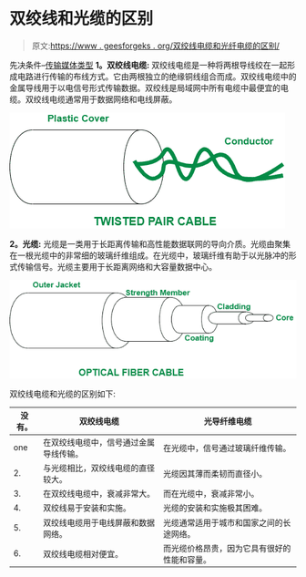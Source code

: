 # 双绞线和光缆的区别

> 原文:[https://www . geesforgeks . org/双绞线电缆和光纤电缆的区别/](https://www.geeksforgeeks.org/difference-between-twisted-pair-cable-and-optical-fiber-cable/)

先决条件–[传输媒体类型](https://www.geeksforgeeks.org/types-transmission-media/)
**1。双绞线电缆:**
双绞线电缆是一种将两根导线绞在一起形成电路进行传输的布线方式。它由两根独立的绝缘铜线组合而成。双绞线电缆中的金属导线用于以电信号形式传输数据。双绞线是局域网中所有电缆中最便宜的电缆。双绞线电缆通常用于数据网络和电线屏蔽。

![](img/bb4ec52a09274407c87e46d7d271f980.png)

**2。光缆:**
光缆是一类用于长距离传输和高性能数据联网的导向介质。光缆由聚集在一根光缆中的非常细的玻璃纤维组成。在光缆中，玻璃纤维有助于以光脉冲的形式传输信号。光缆主要用于长距离网络和大容量数据中心。

![](img/5f4f57a2755d95f665753937196f419e.png)

双绞线电缆和光缆的区别如下:

<center>

| 没有。 | 双绞线电缆 | 光导纤维电缆 |
| --- | --- | --- |
| one | 在双绞线电缆中，信号通过金属导线传输。 | 在光缆中，信号通过玻璃纤维传输。 |
| 2. | 与光缆相比，双绞线电缆的直径较大。 | 光缆因其薄而柔韧而直径小。 |
| 3. | 在双绞线电缆中，衰减非常大。 | 而在光缆中，衰减非常小。 |
| 4. | 双绞线易于安装和实施。 | 光缆的安装和实施极其困难。 |
| 5. | 双绞线电缆用于电线屏蔽和数据网络。 | 光缆通常适用于城市和国家之间的长途网络。 |
| 6. | 双绞线电缆相对便宜。 | 而光缆价格昂贵，因为它具有很好的性能和容量。 |

</center>